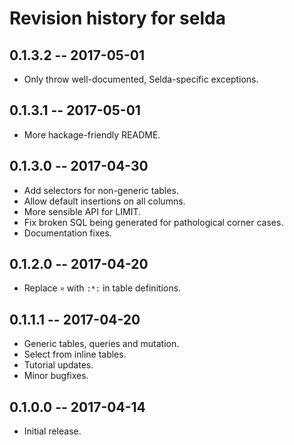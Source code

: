 # Revision history for selda

## 0.1.3.2 -- 2017-05-01

* Only throw well-documented, Selda-specific exceptions.

## 0.1.3.1 -- 2017-05-01

* More hackage-friendly README.

## 0.1.3.0 -- 2017-04-30

* Add selectors for non-generic tables.
* Allow default insertions on all columns.
* More sensible API for LIMIT.
* Fix broken SQL being generated for pathological corner cases.
* Documentation fixes.

## 0.1.2.0 -- 2017-04-20

* Replace `¤` with `:*:` in table definitions.


## 0.1.1.1 -- 2017-04-20

* Generic tables, queries and mutation.
* Select from inline tables.
* Tutorial updates.
* Minor bugfixes.


## 0.1.0.0 -- 2017-04-14

* Initial release.
